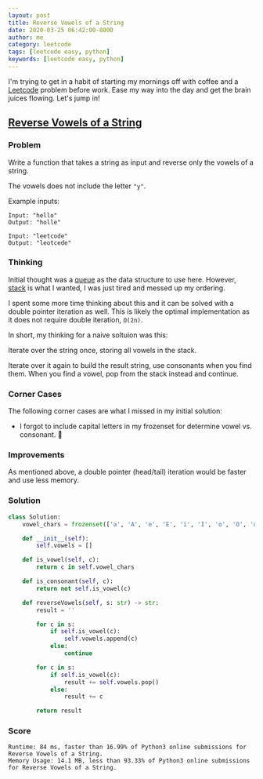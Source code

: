 ```yaml
---
layout: post
title: Reverse Vowels of a String
date: 2020-03-25 06:42:00-8000
author: me
category: leetcode
tags: [leetcode easy, python]
keywords: [leetcode easy, python]
---
```


I'm trying to get in a habit of starting my mornings off with coffee and a [Leetcode](https://leetcode.com/) problem before work. Ease my way into the day and get the brain juices flowing. Let's jump in!

## [Reverse Vowels of a String](https://leetcode.com/problems/reverse-vowels-of-a-string/)

### Problem

Write a function that takes a string as input and reverse only the vowels of a string.

The vowels does not include the letter `"y"`.

Example inputs:

```
Input: "hello"
Output: "holle"

Input: "leetcode"
Output: "leotcede"
```

### Thinking

Initial thought was a [queue](https://en.wikibooks.org/wiki/Data_Structures/Stacks_and_Queues") as the data structure to use here. However, [stack](https://en.wikibooks.org/wiki/Data_Structures/Stacks_and_Queues") is what I wanted, I was just tired and messed up my ordering.

I spent some more time thinking about this and it can be solved with a double pointer iteration as well. This is likely the optimal implementation as it does not require double iteration, `O(2n)`.

In short, my thinking for a naive soltuion was this:

Iterate over the string once, storing all vowels in the stack.

Iterate over it again to build the result string, use consonants when you find them. When you find a vowel, pop from the stack instead and continue.

### Corner Cases

The following corner cases are what I missed in my initial solution:

* I forgot to include capital letters in my frozenset for determine vowel vs. consonant. :facepalm:

### Improvements

As mentioned above, a double pointer (head/tail) iteration would be faster and use less memory.

### Solution

```python
class Solution:
    vowel_chars = frozenset(['a', 'A', 'e', 'E', 'i', 'I', 'o', 'O', 'u', 'U'])

    def __init__(self):
        self.vowels = []

    def is_vowel(self, c):
        return c in self.vowel_chars

    def is_consonant(self, c):
        return not self.is_vowel(c)

    def reverseVowels(self, s: str) -> str:
        result = ''

        for c in s:
            if self.is_vowel(c):
                self.vowels.append(c)
            else:
                continue

        for c in s:
            if self.is_vowel(c):
                result += self.vowels.pop()
            else:
                result += c

        return result
```

### Score

```
Runtime: 84 ms, faster than 16.99% of Python3 online submissions for Reverse Vowels of a String.
Memory Usage: 14.1 MB, less than 93.33% of Python3 online submissions for Reverse Vowels of a String.
```